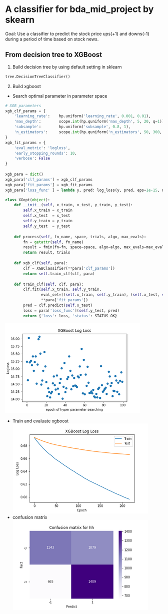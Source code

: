 # A classifier for bda_mid_project by skearn  
Goal: Use a classifier to predict the stock price ups(+1) and downs(-1) during a period of time based on stock news.  

## From decision tree to XGBoost
1. Build decision tree by using default setting in sklearn
```python
tree.DecisionTreeClassifier() 
```
2. Build xgboost
- Search optimal parameter in parameter space
```python
# XGB parameters
xgb_clf_params = {
    'learning_rate':    hp.uniform('learning_rate', 0.001, 0.01),
    'max_depth':        scope.int(hp.quniform('max_depth', 5, 20, q=1)),
    'subsample':        hp.uniform('subsample', 0.8, 1),
    'n_estimators':     scope.int(hp.quniform('n_estimators', 50, 300, q=1))
}
xgb_fit_params = {
    'eval_metric': 'logloss',
    'early_stopping_rounds': 10,
    'verbose': False
}

xgb_para = dict()
xgb_para['clf_params'] = xgb_clf_params
xgb_para['fit_params'] = xgb_fit_params
xgb_para['loss_func' ] = lambda y, pred: log_loss(y, pred, eps=1e-15, normalize=True)
```
```python
class XGopt(object):
    def __init__(self, x_train, x_test, y_train, y_test):
        self.x_train = x_train
        self.x_test  = x_test
        self.y_train = y_train
        self.y_test  = y_test

    def process(self, fn_name, space, trials, algo, max_evals):
        fn = getattr(self, fn_name)
        result = fmin(fn=fn, space=space, algo=algo, max_evals=max_evals, trials=trials)
        return result, trials

    def xgb_clf(self, para):
        clf = XGBClassifier(**para['clf_params'])
        return self.train_clf(clf, para)

    def train_clf(self, clf, para):
        clf.fit(self.x_train, self.y_train,
                eval_set=[(self.x_train, self.y_train), (self.x_test, self.y_test)],
                **para['fit_params'])
        pred = clf.predict(self.x_test)
        loss = para['loss_func'](self.y_test, pred)
        return {'loss': loss, 'status': STATUS_OK}
```
![Alt text](https://github.com/Sixy1204/stock_news_classification/blob/master/images/hh_search.png "hyperopt")

- Train and evaluate xgboost 
![Alt text](https://github.com/Sixy1204/stock_news_classification/blob/master/images/hh_loss.png "logloss")
- confusion matrix
![Alt text](https://github.com/Sixy1204/stock_news_classification/blob/master/images/hh_con.png "confusion matrix")


